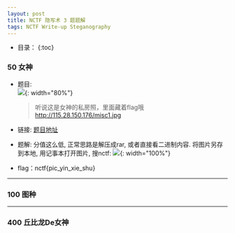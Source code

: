 ```yaml
---
layout: post
title: NCTF 隐写术 3 题题解
tags: NCTF Write-up Steganography
---
```


* 目录：
{:toc}

### 50 女神 
* 题目:  
![](http://r.photo.store.qq.com/psb?/V11aPCg53lyBwf/UhLwVOZFh*rleRbZcYOeg00p9yK9gXlhOceSvc6Xe08!/r/dAkBAAAAAAAA){: width="80%"}  
	
	> 听说这是女神的私房照，里面藏着flag哦  
	> http://115.28.150.176/misc1.jpg  

* 链接: [题目地址](http://115.28.150.176/misc1.jpg)

* 题解:
分值这么低, 正常思路是解压成rar, 或者直接看二进制内容. 将图片另存到本地, 用记事本打开图片, 搜nctf: 
![](http://r.photo.store.qq.com/psb?/V11aPCg53lyBwf/eL3UfGlFbcT60bvzKPgxLKCO0WztgKo8xvYkc91pTns!/r/dHABAAAAAAAA){: width="100%"}

* flag：nctf{pic_yin_xie_shu}
<hr>

### 100 图种 

<hr>

### 400 丘比龙De女神 